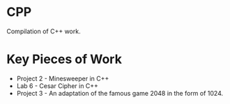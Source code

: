 # CPP
Compilation of C++ work.

# Key Pieces of Work
- Project 2 - Minesweeper in C++
- Lab 6 - Cesar Cipher in C++
- Project 3 - An adaptation of the famous game 2048 in the form of 1024.

